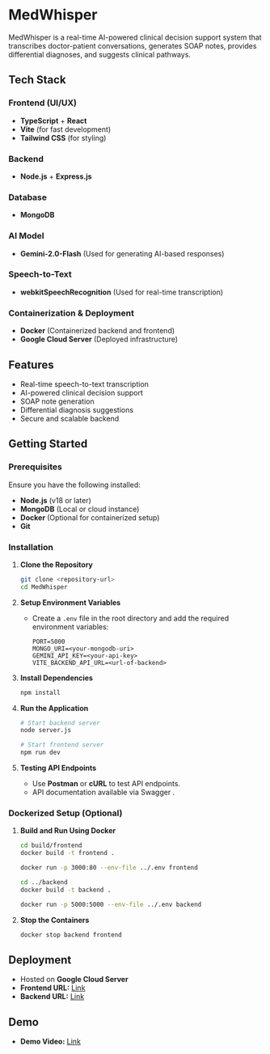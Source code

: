 # MedWhisper

MedWhisper is a real-time AI-powered clinical decision support system that transcribes doctor-patient conversations, generates SOAP notes, provides differential diagnoses, and suggests clinical pathways.

## Tech Stack

### Frontend (UI/UX)
- **TypeScript** + **React**
- **Vite** (for fast development)
- **Tailwind CSS** (for styling)

### Backend
- **Node.js** + **Express.js**

### Database
- **MongoDB**

### AI Model
- **Gemini-2.0-Flash** (Used for generating AI-based responses)

### Speech-to-Text
- **webkitSpeechRecognition** (Used for real-time transcription)

### Containerization & Deployment
- **Docker** (Containerized backend and frontend)
- **Google Cloud Server** (Deployed infrastructure)

## Features
- Real-time speech-to-text transcription
- AI-powered clinical decision support
- SOAP note generation
- Differential diagnosis suggestions
- Secure and scalable backend

## Getting Started

### Prerequisites
Ensure you have the following installed:
- **Node.js** (v18 or later)
- **MongoDB** (Local or cloud instance)
- **Docker** (Optional for containerized setup)
- **Git**

### Installation

1. **Clone the Repository**
   ```sh
   git clone <repository-url>
   cd MedWhisper
   ```

2. **Setup Environment Variables**
   - Create a `.env` file in the root directory and add the required environment variables:
     ```env
     PORT=5000
     MONGO_URI=<your-mongodb-uri>
     GEMINI_API_KEY=<your-api-key>
     VITE_BACKEND_API_URL=<url-of-backend>
     ```

3. **Install Dependencies**
   ```sh
   npm install
   ```

4. **Run the Application**
   ```sh
   # Start backend server
   node server.js

   # Start frontend server
   npm run dev
   ```

5. **Testing API Endpoints**
   - Use **Postman** or **cURL** to test API endpoints.
   - API documentation available via Swagger .

### Dockerized Setup (Optional)

1. **Build and Run Using Docker**
   ```sh
   cd build/frontend
   docker build -t frontend .

   docker run -p 3000:80 --env-file ../.env frontend

   cd ../backend
   docker build -t backend .

   docker run -p 5000:5000 --env-file ../.env backend


   ```

2. **Stop the Containers**
   ```sh
   docker stop backend frontend
   ```

## Deployment
- Hosted on **Google Cloud Server**
- **Frontend URL:** [Link](https://med-whisper-frontend-280871509489.us-central1.run.app)
- **Backend URL:** [Link](https://med-whisper-backend-280871509489.us-central1.run.app)
## Demo
- **Demo Video:** [Link](https://drive.google.com/file/d/1AJa0k4L4KGXBaFphukb21_kGVvsjp59q/view?usp=sharing)
  
  
